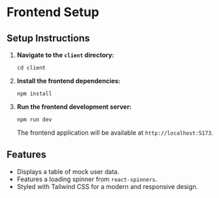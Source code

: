 # Frontend Setup

## Setup Instructions

1. **Navigate to the `client` directory:**

    ```shell
    cd client
    ```

2. **Install the frontend dependencies:**

    ```shell
    npm install
    ```

3. **Run the frontend development server:**

    ```shell
    npm run dev
    ```

    The frontend application will be available at `http://localhost:5173`.

## Features

- Displays a table of mock user data.
- Features a loading spinner from `react-spinners`.
- Styled with Tailwind CSS for a modern and responsive design.

